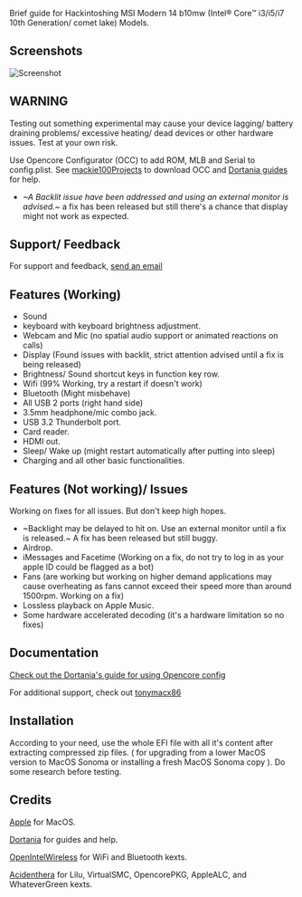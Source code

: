 Brief guide for Hackintoshing MSI Modern 14 b10mw (Intel® Core™ i3/i5/i7 10th Generation/ comet lake) Models.

## Screenshots

![Screenshot](https://private-user-images.githubusercontent.com/103637434/305134853-5fc0c894-7777-46be-96ce-f73a9622addb.png?jwt=eyJhbGciOiJIUzI1NiIsInR5cCI6IkpXVCJ9.eyJpc3MiOiJnaXRodWIuY29tIiwiYXVkIjoicmF3LmdpdGh1YnVzZXJjb250ZW50LmNvbSIsImtleSI6ImtleTUiLCJleHAiOjE3MDgwMTI1NzksIm5iZiI6MTcwODAxMjI3OSwicGF0aCI6Ii8xMDM2Mzc0MzQvMzA1MTM0ODUzLTVmYzBjODk0LTc3NzctNDZiZS05NmNlLWY3M2E5NjIyYWRkYi5wbmc_WC1BbXotQWxnb3JpdGhtPUFXUzQtSE1BQy1TSEEyNTYmWC1BbXotQ3JlZGVudGlhbD1BS0lBVkNPRFlMU0E1M1BRSzRaQSUyRjIwMjQwMjE1JTJGdXMtZWFzdC0xJTJGczMlMkZhd3M0X3JlcXVlc3QmWC1BbXotRGF0ZT0yMDI0MDIxNVQxNTUxMTlaJlgtQW16LUV4cGlyZXM9MzAwJlgtQW16LVNpZ25hdHVyZT00OTU2MWIwNzAxYzhhM2FhYjc0ODk4MzdmODk1NjhhY2ExOTM0N2Q3NzM3OTFjZTEzOTk5ZmJiOTNmYjcwYTQxJlgtQW16LVNpZ25lZEhlYWRlcnM9aG9zdCZhY3Rvcl9pZD0wJmtleV9pZD0wJnJlcG9faWQ9MCJ9.OdDVJWDCYle9qenlBC5M0aZt0rmB6YBKNrTjfq6lekY)



## WARNING
Testing out something experimental may cause your device lagging/ battery draining problems/ excessive heating/ dead devices or other hardware issues. Test at your own risk.

Use Opencore Configurator (OCC) to add ROM, MLB and Serial to config.plist.
See [mackie100Projects](https://mackie100projects.altervista.org/download-opencore-configurator) to download OCC and [Dortania guides](https://dortania.github.io/OpenCore-Post-Install/universal/iservices.html) for help.

- *~A Backlit issue have been addressed and using an external monitor is advised.~* a fix has been released but still there's a chance that display might not work as expected.
## Support/ Feedback

For support and feedback, [send an email](sithumkottearachchi@outlook.com)


## Features (Working)

- Sound
- keyboard with keyboard brightness adjustment.
- Webcam and Mic (no spatial audio support or animated reactions on calls)
- Display (Found issues with backlit, strict attention advised until a fix is being released)
- Brightness/ Sound shortcut keys in function key row.
- Wifi (99% Working, try a restart if doesn't work)
- Bluetooth (Might misbehave)
- All USB 2 ports (right hand side)
- 3.5mm headphone/mic combo jack.
- USB 3.2 Thunderbolt port.
- Card reader.
- HDMI out.
- Sleep/ Wake up (might restart automatically after putting into sleep)
- Charging and all other basic functionalities.

## Features (Not working)/ Issues
Working on fixes for all issues. But don't keep high hopes.
- ~Backlight may be delayed to hit on. Use an external monitor until a fix is released.~ A fix has been released but still buggy.
- Airdrop.
- iMessages and Facetime (Working on a fix, do not try to log in as your apple ID could be flagged as a bot)
- Fans (are working but working on higher demand applications may cause overheating as fans cannot exceed their speed more than around 1500rpm. Working on a fix)
- Lossless playback on Apple Music.
- Some hardware accelerated decoding (it's a hardware limitation so no fixes)
## Documentation

[Check out the Dortania's guide for using Opencore config](https://dortania.github.io/OpenCore-Install-Guide/) 

For additional support, check out [tonymacx86](https://www.tonymacx86.com/)
## Installation
According to your need, use the whole EFI file with all it's content after extracting compressed zip files. ( for upgrading from a lower MacOS version to MacOS Sonoma or installing a fresh MacOS Sonoma copy ). Do some research before testing.

## Credits
[Apple](https://www.apple.com/) for MacOS.

[Dortania](https://github.com/dortania) for guides and help.

[OpenIntelWireless](https://openintelwireless.github.io/) for WiFi and Bluetooth kexts.

[Acidenthera](https://github.com/acidanthera) for Lilu, VirtualSMC, OpencorePKG, AppleALC, and WhateverGreen kexts. 
